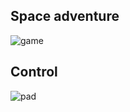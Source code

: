 ## Space adventure 
![game](https://user-images.githubusercontent.com/40712810/44629527-079d6200-a951-11e8-8bdb-bdda7bfd7b60.PNG)
## Control
![pad](https://user-images.githubusercontent.com/40712810/44629657-cd34c480-a952-11e8-805f-959bd614989e.png)
